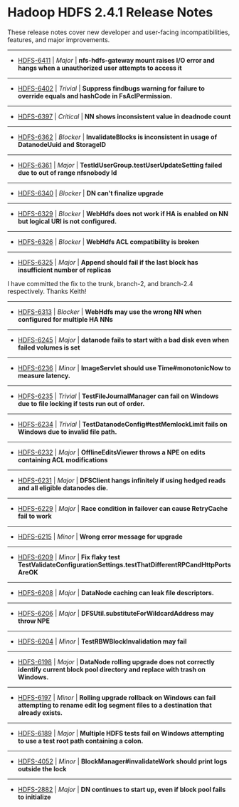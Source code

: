 # Hadoop HDFS 2.4.1 Release Notes

These release notes cover new developer and user-facing incompatibilities, features, and major improvements.

---

* [HDFS-6411](https://issues.apache.org/jira/browse/HDFS-6411) | *Major* | **nfs-hdfs-gateway mount raises I/O error and hangs when a unauthorized user attempts to access it**
---

* [HDFS-6402](https://issues.apache.org/jira/browse/HDFS-6402) | *Trivial* | **Suppress findbugs warning for failure to override equals and hashCode in FsAclPermission.**
---

* [HDFS-6397](https://issues.apache.org/jira/browse/HDFS-6397) | *Critical* | **NN shows inconsistent value in deadnode count**
---

* [HDFS-6362](https://issues.apache.org/jira/browse/HDFS-6362) | *Blocker* | **InvalidateBlocks is inconsistent in usage of DatanodeUuid and StorageID**
---

* [HDFS-6361](https://issues.apache.org/jira/browse/HDFS-6361) | *Major* | **TestIdUserGroup.testUserUpdateSetting failed due to out of range nfsnobody Id**
---

* [HDFS-6340](https://issues.apache.org/jira/browse/HDFS-6340) | *Blocker* | **DN can't finalize upgrade**
---

* [HDFS-6329](https://issues.apache.org/jira/browse/HDFS-6329) | *Blocker* | **WebHdfs does not work if HA is enabled on NN but logical URI is not configured.**
---

* [HDFS-6326](https://issues.apache.org/jira/browse/HDFS-6326) | *Blocker* | **WebHdfs ACL compatibility is broken**
---

* [HDFS-6325](https://issues.apache.org/jira/browse/HDFS-6325) | *Major* | **Append should fail if the last block has insufficient number of replicas**

I have committed the fix to the trunk, branch-2, and branch-2.4 respectively. Thanks Keith!

---

* [HDFS-6313](https://issues.apache.org/jira/browse/HDFS-6313) | *Blocker* | **WebHdfs may use the wrong NN when configured for multiple HA NNs**
---

* [HDFS-6245](https://issues.apache.org/jira/browse/HDFS-6245) | *Major* | **datanode fails to start with a bad disk even when failed volumes is set**
---

* [HDFS-6236](https://issues.apache.org/jira/browse/HDFS-6236) | *Minor* | **ImageServlet should use Time#monotonicNow to measure latency.**
---

* [HDFS-6235](https://issues.apache.org/jira/browse/HDFS-6235) | *Trivial* | **TestFileJournalManager can fail on Windows due to file locking if tests run out of order.**
---

* [HDFS-6234](https://issues.apache.org/jira/browse/HDFS-6234) | *Trivial* | **TestDatanodeConfig#testMemlockLimit fails on Windows due to invalid file path.**
---

* [HDFS-6232](https://issues.apache.org/jira/browse/HDFS-6232) | *Major* | **OfflineEditsViewer throws a NPE on edits containing ACL modifications**
---

* [HDFS-6231](https://issues.apache.org/jira/browse/HDFS-6231) | *Major* | **DFSClient hangs infinitely if using hedged reads and all eligible datanodes die.**
---

* [HDFS-6229](https://issues.apache.org/jira/browse/HDFS-6229) | *Major* | **Race condition in failover can cause RetryCache fail to work**
---

* [HDFS-6215](https://issues.apache.org/jira/browse/HDFS-6215) | *Minor* | **Wrong error message for upgrade**
---

* [HDFS-6209](https://issues.apache.org/jira/browse/HDFS-6209) | *Minor* | **Fix flaky test TestValidateConfigurationSettings.testThatDifferentRPCandHttpPortsAreOK**
---

* [HDFS-6208](https://issues.apache.org/jira/browse/HDFS-6208) | *Major* | **DataNode caching can leak file descriptors.**
---

* [HDFS-6206](https://issues.apache.org/jira/browse/HDFS-6206) | *Major* | **DFSUtil.substituteForWildcardAddress may throw NPE**
---

* [HDFS-6204](https://issues.apache.org/jira/browse/HDFS-6204) | *Minor* | **TestRBWBlockInvalidation may fail**
---

* [HDFS-6198](https://issues.apache.org/jira/browse/HDFS-6198) | *Major* | **DataNode rolling upgrade does not correctly identify current block pool directory and replace with trash on Windows.**
---

* [HDFS-6197](https://issues.apache.org/jira/browse/HDFS-6197) | *Minor* | **Rolling upgrade rollback on Windows can fail attempting to rename edit log segment files to a destination that already exists.**
---

* [HDFS-6189](https://issues.apache.org/jira/browse/HDFS-6189) | *Major* | **Multiple HDFS tests fail on Windows attempting to use a test root path containing a colon.**
---

* [HDFS-4052](https://issues.apache.org/jira/browse/HDFS-4052) | *Minor* | **BlockManager#invalidateWork should print logs outside the lock**
---

* [HDFS-2882](https://issues.apache.org/jira/browse/HDFS-2882) | *Major* | **DN continues to start up, even if block pool fails to initialize**


